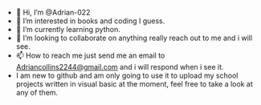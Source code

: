 - 👋 Hi, I’m @Adrian-022
- 👀 I’m interested in books and coding I guess.
- 🌱 I’m currently learning python.
- 💞️ I’m looking to collaborate on anything really reach out to me and i will see.
- 📫 How to reach me just send me an email to Adriancollins2244@gmail.com and i will respond when i see it.
- I am new to github and am only going to use it to upload my school projects written in visual basic at the moment, feel free to take a look at any of them.
<!---
Adrian-022/Adrian-022 is a ✨ special ✨ repository because its `README.md` (this file) appears on your GitHub profile.
You can click the Preview link to take a look at your changes.
--->
